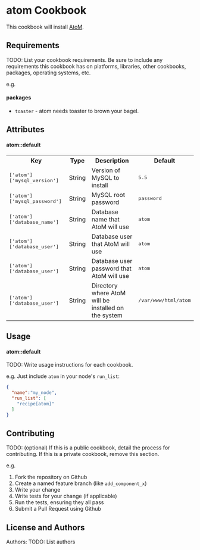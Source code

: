 atom Cookbook
=============
This cookbook will install [AtoM](https://www.accesstomemory.org/).

Requirements
------------
TODO: List your cookbook requirements. Be sure to include any requirements this cookbook has on platforms, libraries, other cookbooks, packages, operating systems, etc.

e.g.
#### packages
- `toaster` - atom needs toaster to brown your bagel.

Attributes
----------
#### atom::default
<table>
  <tr>
    <th>Key</th>
    <th>Type</th>
    <th>Description</th>
    <th>Default</th>
  </tr>
  <tr>
    <td><tt>['atom']['mysql_version']</tt></td>
    <td>String</td>
    <td>Version of MySQL to install</td>
    <td><tt>5.5</tt></td>
  </tr>
  <tr>
    <td><tt>['atom']['mysql_password']</tt></td>
    <td>String</td>
    <td>MySQL root password</td>
    <td><tt>password</tt></td>
  </tr>
  <tr>
    <td><tt>['atom']['database_name']</tt></td>
    <td>String</td>
    <td>Database name that AtoM will use</td>
    <td><tt>atom</tt></td>
  </tr>
  <tr>
    <td><tt>['atom']['database_user']</tt></td>
    <td>String</td>
    <td>Database user that AtoM will use</td>
    <td><tt>atom</tt></td>
  </tr>
  <tr>
    <td><tt>['atom']['database_user']</tt></td>
    <td>String</td>
    <td>Database user password that AtoM will use</td>
    <td><tt>atom</tt></td>
  </tr>
  <tr>
    <td><tt>['atom']['database_user']</tt></td>
    <td>String</td>
    <td>Directory where AtoM will be installed on the system</td>
    <td><tt>/var/www/html/atom</tt></td>
  </tr>
</table>

Usage
-----
#### atom::default
TODO: Write usage instructions for each cookbook.

e.g.
Just include `atom` in your node's `run_list`:

```json
{
  "name":"my_node",
  "run_list": [
    "recipe[atom]"
  ]
}
```

Contributing
------------
TODO: (optional) If this is a public cookbook, detail the process for contributing. If this is a private cookbook, remove this section.

e.g.
1. Fork the repository on Github
2. Create a named feature branch (like `add_component_x`)
3. Write your change
4. Write tests for your change (if applicable)
5. Run the tests, ensuring they all pass
6. Submit a Pull Request using Github

License and Authors
-------------------
Authors: TODO: List authors
